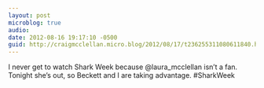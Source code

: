 ```yaml
---
layout: post
microblog: true
audio: 
date: 2012-08-16 19:17:10 -0500
guid: http://craigmcclellan.micro.blog/2012/08/17/t236255311080611840.html
---
```

I never get to watch Shark Week because @laura_mcclellan isn’t a fan. Tonight she’s out, so Beckett and I are taking advantage. #SharkWeek

